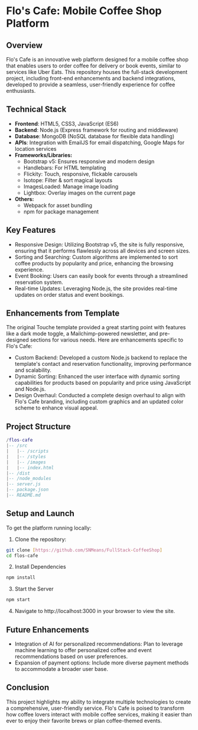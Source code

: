 # Flo's Cafe: Mobile Coffee Shop Platform
## Overview
Flo's Cafe is an innovative web platform designed for a mobile coffee shop that enables users to order coffee for delivery or book events, similar to services like Uber Eats. This repository houses the full-stack development project, including front-end enhancements and backend integrations, developed to provide a seamless, user-friendly experience for coffee enthusiasts.

## Technical Stack
- **Frontend**: HTML5, CSS3, JavaScript (ES6)
- **Backend**: Node.js (Express framework for routing and middleware)
- **Database**: MongoDB (NoSQL database for flexible data handling)
- **APIs**: Integration with EmailJS for email dispatching, Google Maps for location services
- **Frameworks/Libraries:**
   * Bootstrap v5: Ensures responsive and modern design
   * Handlebars: For HTML templating
   * Flickity: Touch, responsive, flickable carousels
  * Isotope: Filter & sort magical layouts
   * ImagesLoaded: Manage image loading
  * Lightbox: Overlay images on the current page
- **Others:**
  * Webpack for asset bundling
  * npm for package management

## Key Features
- Responsive Design: Utilizing Bootstrap v5, the site is fully responsive, ensuring that it performs flawlessly across all devices and screen sizes.
- Sorting and Searching: Custom algorithms are implemented to sort coffee products by popularity and price, enhancing the browsing experience.
- Event Booking: Users can easily book for events through a streamlined reservation system.
- Real-time Updates: Leveraging Node.js, the site provides real-time updates on order status and event bookings.

## Enhancements from Template
The original Touche template provided a great starting point with features like a dark mode toggle, a Mailchimp-powered newsletter, and pre-designed sections for various needs. Here are enhancements specific to Flo's Cafe:

- Custom Backend: Developed a custom Node.js backend to replace the template's contact and reservation functionality, improving performance and scalability.
- Dynamic Sorting: Enhanced the user interface with dynamic sorting capabilities for products based on popularity and price using JavaScript and Node.js.
- Design Overhaul: Conducted a complete design overhaul to align with Flo's Cafe branding, including custom graphics and an updated color scheme to enhance visual appeal.

## Project Structure
```lua
/flos-cafe
|-- /src
|   |-- /scripts
|   |-- /styles
|   |-- /images
|   |-- index.html
|-- /dist
|-- /node_modules
|-- server.js
|-- package.json
|-- README.md
```
## Setup and Launch
To get the platform running locally:

1) Clone the repository:
```bash
git clone [https://github.com/SNMeans/FullStack-CoffeeShop]
cd flos-cafe
```
2) Install Dependencies
```bash
npm install
```
3) Start the Server
``` bash
npm start
```
4) Navigate to http://localhost:3000 in your browser to view the site.

## Future Enhancements
- Integration of AI for personalized recommendations: Plan to leverage machine learning to offer personalized coffee and event recommendations based on user preferences.
- Expansion of payment options: Include more diverse payment methods to accommodate a broader user base.

## Conclusion
This project highlights my ability to integrate multiple technologies to create a comprehensive, user-friendly service. Flo's Cafe is poised to transform how coffee lovers interact with mobile coffee services, making it easier than ever to enjoy their favorite brews or plan coffee-themed events.

